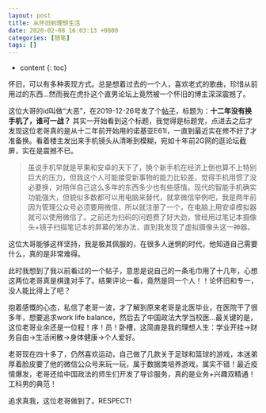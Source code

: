 ```yaml
---
layout: post
title: 从怀旧到理想生活
date: 2020-02-08 16:03:13 +0800
categories: [随笔]
tags: []
---
```


* content
{: toc}

怀旧，可以有多种表现方式。总是想着过去的一个人，喜欢老式的歌曲，珍惜从前用过的东西...然而我在虎扑这个直男论坛上竟然被一个怀旧的博主深深震撼了。

这位大哥的id叫做“大恶”，在2019-12-26号发了个[帖子](https://bbs.hupu.com/31487880.html?is_reflow=1)，标题为：**十二年没有换手机了，谁可一战？** 其实一开始看到这个标题，我觉得是标题党，点进去之后才发现这位老哥真的是从十二年前开始用的诺基亚E61I，一直到最近实在修不好了才准备换。看着楼主发出来手机镜头从清晰到模糊，宛如十年前2G网的逛论坛截屏，实在是震撼不已。
> 虽说手机早就是苹果和安卓的天下了，换个新手机在经济上倒也算不上特别巨大的压力，但我这个人可能接受新事物的能力比较差，觉得手机用惯了没必要换，对陪伴自己这么多年的东西多少也有些感情。现代的智能手机确实功能强大，但貌似多数都可以用电脑来替代，就拿微信举例吧，我是两年前因为管理公众号必须要用微信，所以就注册了一个，在电脑上用安卓模拟器就可以使用微信了。之前还为扫码的问题费了好大劲，曾经用过笔记本摄像头+镜子扫描笔记本的屏幕的笨办法，直到我发现了虚拟摄像头这一神器。

这位大哥能够这样坚持，我是极其佩服的，在很多人迷惘的时代，他知道自己需要什么，真的是非常难得。

此时我想到了我以前看过的一个帖子，意思是说自己的一条毛巾用了十几年，心想这两位老哥真是棋逢对手了。结果评论一看，竟然是同一个人！！论怀旧和专一，没人能比得上了吧？

抱着感慨的心态，私信了老哥一波，才了解到原来老哥是北医毕业，在医院干了很多年，想要追求work life balance，然后去了中国政法大学当校医...最关键的是，这位老哥业余还是一位程！序！员！卧槽，这简直是我的理想人生：学业开挂->财务自由->生活闲散->身体健康->个人爱好。

老哥现在四十多了，仍然喜欢运动，自己做了几款关于足球和篮球的游戏，本迷弟厚着脸皮要了他的微信公众号来玩一玩，属于数据类培养游戏，属实不错！最近疫情爆发，老哥还给中国政法的师生们开发了导诊服务，真的是业务+兴趣双精通！工科男的典范！

追求真我，这位老哥做到了。RESPECT!